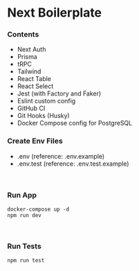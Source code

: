 # Next Boilerplate

### Contents
- Next Auth
- Prisma
- tRPC
- Tailwind
- React Table
- React Select
- Jest (with Factory and Faker)
- Eslint custom config
- GitHub CI
- Git Hooks (Husky)
- Docker Compose config for PostgreSQL

### Create Env Files

- .env (reference: .env.example)
- .env.test (reference: .env.test.example)

<br>

### Run App

```
docker-compose up -d
npm run dev
```

<br>

### Run Tests

```
npm run test
```
